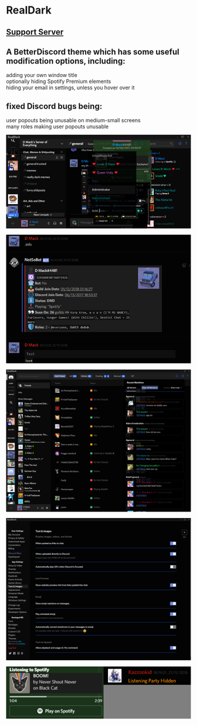 [dmackserv]: https://discord.gg/7HrZXFq
# RealDark
## [Support Server][dmackserv]<br>
## A BetterDiscord theme which has some useful modification options, including:
adding your own window title<br>
optionally hiding Spotify Premium elements<br>
hiding your email in settings, unless you hover over it
## fixed Discord bugs being:
user popouts being unusable on medium-small screens<br>
many roles making user popouts unusable
<p align="center"><img src="./img/1.png" alt="RealDark Example"></p>
<p align="center"><img src="./img/2.png" alt="RealDark Example"></p>
<p align="center"><img src="./img/3.png" alt="RealDark Example"></p>
<p align="center"><img src="./img/4.png" alt="RealDark Example"></p>
<p align="center"><img src="./img/5.png" alt="RealDark Example"></p>
